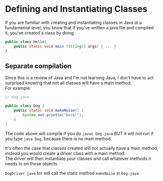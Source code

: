 # Defining and Instantiating Classes

If you are familiar with creating and instantiating classes in Java at a fundamental level, you know that if you've written a java file and compiled it, you've created a class by doing  
```java
public class Hello{
	public static void main (String[] args) { ..  }
}
```

## Separate compilation 

Since this is a review of Java and I'm not learning Java, I don't have to act surprised knowing that not all classes will have a main method.  
For example:  
```java
// Dog.java

public class Dog {
	public static void makeNoise() {
		System.out.println("Bark!");
	}
}
```

The code above will compile if you do `javac Dog.java` BUT it will not run if you type `java Dog`, because there is no main method.

It's often the case that classes created will not actually have a main method, instead you would create a driver class with a main method.  
The driver will then instantiate your classes and call whatever methods it needs to on those objects.

`DogDriver.java` for will call the static method `makeNoise` in `Dog.java`

